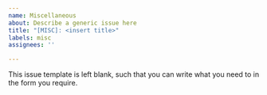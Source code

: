 ```yaml
---
name: Miscellaneous
about: Describe a generic issue here
title: "[MISC]: <insert title>"
labels: misc
assignees: ''

---
```


This issue template is left blank, such that you can write what you need to in the form you require.
